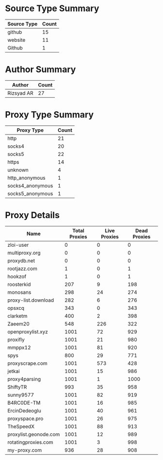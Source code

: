 # Source Type Summary

| Source Type | Count |
|-------------|-------|
| github | 15 |
| website | 11 |
| Github | 1 |


# Author Summary

| Author | Count |
|--------|-------|
| Rizsyad AR | 27 |


# Proxy Type Summary

| Proxy Type | Count |
|------------|-------|
| http | 21 |
| socks4 | 20 |
| socks5 | 22 |
| https | 14 |
| unknown | 4 |
| http_anonymous | 1 |
| socks4_anonymous | 1 |
| socks5_anonymous | 1 |


# Proxy Details

| Name | Total Proxies | Live Proxies | Dead Proxies |
|------|---------------|--------------|---------------|
| zloi-user | 0 | 0 | 0 |
| multiproxy.org | 0 | 0 | 0 |
| proxydb.net | 0 | 0 | 0 |
| rootjazz.com | 1 | 0 | 1 |
| hookzof | 1 | 0 | 1 |
| roosterkid | 207 | 9 | 198 |
| monosans | 298 | 24 | 274 |
| proxy-list.download | 282 | 6 | 276 |
| opsxcq | 343 | 0 | 343 |
| clarketm | 400 | 2 | 398 |
| Zaeem20 | 548 | 226 | 322 |
| openproxylist.xyz | 1001 | 72 | 929 |
| proxifly | 1001 | 21 | 980 |
| mmppx12 | 1001 | 81 | 920 |
| spys | 800 | 29 | 771 |
| proxyscrape.com | 1001 | 573 | 428 |
| jetkai | 1001 | 15 | 986 |
| proxy4parsing | 1001 | 1 | 1000 |
| ShiftyTR | 993 | 35 | 958 |
| sunny9577 | 1001 | 82 | 919 |
| B4RC0DE-TM | 1001 | 16 | 985 |
| ErcinDedeoglu | 1001 | 40 | 961 |
| proxyspace.pro | 1001 | 26 | 975 |
| TheSpeedX | 1001 | 88 | 913 |
| proxylist.geonode.com | 1001 | 12 | 989 |
| rotatingproxies.com | 1001 | 3 | 998 |
| my-proxy.com | 936 | 28 | 908 |
